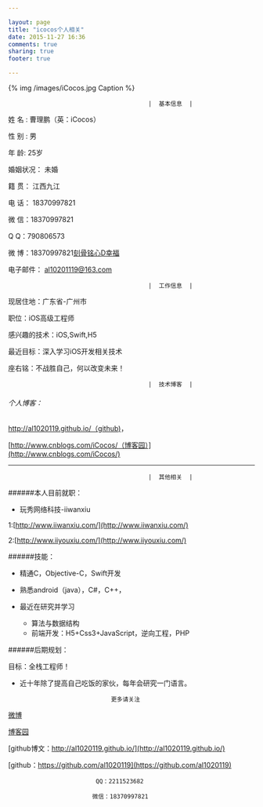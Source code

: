 ```yaml
---

layout: page
title: "icocos个人相关"
date: 2015-11-27 16:36
comments: true
sharing: true
footer: true

---
```

 
 
{% img /images/iCocos.jpg Caption %}  

 

	
											|  基本信息  | 
											
 姓		 名 :   曹理鹏（英：iCocos）	 
 
 性		 别 :  男  
           
 年		 龄:  25岁     				  
    
 婚姻状况：	未婚			              
 
 籍    贯： 江西九江 
  
 电    话：	18370997821	              
 
 微    信：18370997821
 
 Q     Q：790806573
 
 微    博：18370997821[刻骨铭心D幸福](http://weibo.com/u/3288975567)
 
 电子邮件：	al10201119@163.com  
     	
											|  工作信息  | 

 现居住地：广东省-广州市


 职位：iOS高级工程师


 感兴趣的技术：iOS,Swift,H5


 最近目标：深入学习iOS开发相关技术


 座右铭：不战胜自己，何以改变未来！


	
											|  技术博客  | 


###### 个人博客：
 
 [http://al1020119.github.io/（github)](http://al1020119.github.io/)，
 
 [http://www.cnblogs.com/iCocos/（博客园）](http://www.cnblogs.com/iCocos/) 
 
 
 
 
 <!--more-->
 
 
 

 ***
  	
											|  其他相关  | 
######本人目前就职：
 
 * 玩秀网络科技-iiwanxiu
 
 1:[http://www.iiwanxiu.com/](http://www.iiwanxiu.com/)
 
 2:[http://www.iiyouxiu.com/](http://www.iiyouxiu.com/)
 

######技能：

* 精通C，Objective-C，Swift开发

* 熟悉android（java），C#，C++，

* 最近在研究并学习
	
	- 算法与数据结构 
	- 前端开发：H5+Css3+JavaScript，逆向工程，PHP

######后期规划：

目标：全栈工程师！


* 近十年除了提高自己吃饭的家伙，每年会研究一门语言。




								更多请关注
								
								

[微博](http://weibo.com/u/3288975567)

[博客园](http://www.cnblogs.com/iCocos/)

[github博文：http://al1020119.github.io/](http://al1020119.github.io/)

[github：https://github.com/al1020119](https://github.com/al1020119)



							 QQ：2211523682
							
							微信：18370997821
